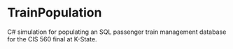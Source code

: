 # TrainPopulation
C# simulation for populating an SQL passenger train management database for the CIS 560 final at K-State.
